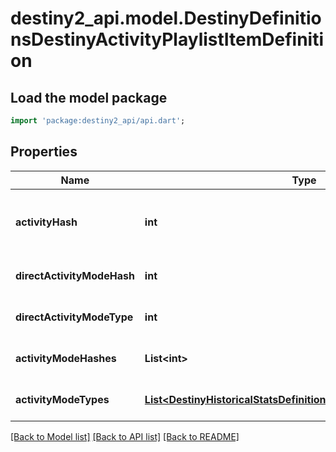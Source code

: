 # destiny2_api.model.DestinyDefinitionsDestinyActivityPlaylistItemDefinition

## Load the model package
```dart
import 'package:destiny2_api/api.dart';
```

## Properties
Name | Type | Description | Notes
------------ | ------------- | ------------- | -------------
**activityHash** | **int** | The hash identifier of the Activity that can be played. Use it to look up the DestinyActivityDefinition. | [optional] [default to null]
**directActivityModeHash** | **int** |  | [optional] [default to null]
**directActivityModeType** | **int** |  | [optional] [default to null]
**activityModeHashes** | **List&lt;int&gt;** |  | [optional] [default to []]
**activityModeTypes** | [**List&lt;DestinyHistoricalStatsDefinitionsDestinyActivityModeType&gt;**](DestinyHistoricalStatsDefinitionsDestinyActivityModeType.md) |  | [optional] [default to []]

[[Back to Model list]](../README.md#documentation-for-models) [[Back to API list]](../README.md#documentation-for-api-endpoints) [[Back to README]](../README.md)


